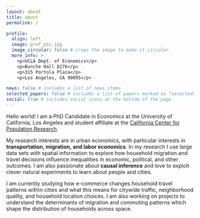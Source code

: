 ```yaml
---
layout: about
title: about
permalink: /

profile:
  align: left
  image: prof_pic.jpg
  image_circular: false # crops the image to make it circular
  more_info: >
    <p>UCLA Dept. of Economics</p>
    <p>Bunche Hall 8276</p>
    <p>315 Portola Plaza</p>
    <p>Los Angeles, CA 90095</p>

news: false # includes a list of news items
selected_papers: false # includes a list of papers marked as "selected={true}"
social: true # includes social icons at the bottom of the page
---
```


Hello world! I am a PhD Candidate in Economics at the University of California, Los Angeles and student affiliate at the [California Center for Population Research](https://ccpr.ucla.edu).

My research interests are in urban economics, with particular interests in **transportation, migration, and labor economics**. In my research I use large data sets with spatial information to explore how household migration and travel decisions influence inequalities in economic, political, and other outcomes. I am also passionate about **causal inference** and love to exploit clever natural experiments to learn about people and cities.

I am currently studying how e-commerce changes household travel patterns within cities and what this means for citywide traffic, neighborhood quality, and household location choices. I am also working on projects to understand the determinants of migration and commuting patterns which shape the distribution of households across space.
